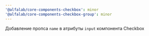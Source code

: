 ```yaml
---
'@alfalab/core-components-checkbox': minor
'@alfalab/core-components-checkbox-group': minor
---
```


Добавление пропса `name` в атрибуты `input` компонента Checkbox
